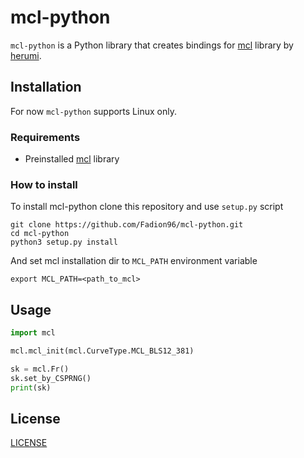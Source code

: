 # mcl-python

`mcl-python` is a Python library that creates bindings for [mcl](https://www.google.com) library by [herumi](https://github.com/herumi).

## Installation
For now `mcl-python` supports Linux only.
### Requirements
- Preinstalled [mcl](https://www.google.com) library
### How to install
<!-- To install mcl-python use package manager [pip](https://pip.pypa.io/en/stable/)
```
pip install mcl-python 
``` -->
To install mcl-python clone this repository and use `setup.py` script
```
git clone https://github.com/Fadion96/mcl-python.git
cd mcl-python
python3 setup.py install 
```
And set mcl installation dir to `MCL_PATH` environment variable
```
export MCL_PATH=<path_to_mcl>
```
## Usage
```python
import mcl

mcl.mcl_init(mcl.CurveType.MCL_BLS12_381)

sk = mcl.Fr()
sk.set_by_CSPRNG()
print(sk)
```
## License
[LICENSE](https://github.com/Fadion96/mcl-python/blob/master/LICENSE)
